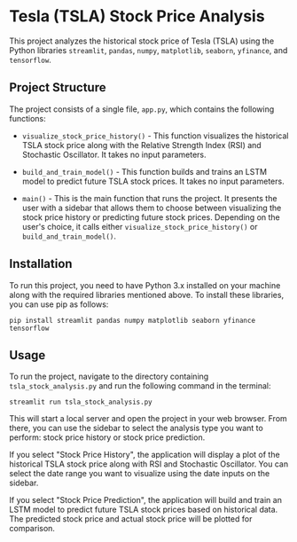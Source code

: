 # Tesla (TSLA) Stock Price Analysis

This project analyzes the historical stock price of Tesla (TSLA) using the Python libraries `streamlit`, `pandas`, `numpy`, `matplotlib`, `seaborn`, `yfinance`, and `tensorflow`. 

## Project Structure

The project consists of a single file, `app.py`, which contains the following functions:

* `visualize_stock_price_history()` - This function visualizes the historical TSLA stock price along with the Relative Strength Index (RSI) and Stochastic Oscillator. It takes no input parameters.

* `build_and_train_model()` - This function builds and trains an LSTM model to predict future TSLA stock prices. It takes no input parameters.

* `main()` - This is the main function that runs the project. It presents the user with a sidebar that allows them to choose between visualizing the stock price history or predicting future stock prices. Depending on the user's choice, it calls either `visualize_stock_price_history()` or `build_and_train_model()`.

## Installation

To run this project, you need to have Python 3.x installed on your machine along with the required libraries mentioned above. To install these libraries, you can use pip as follows:

```
pip install streamlit pandas numpy matplotlib seaborn yfinance tensorflow
```

## Usage

To run the project, navigate to the directory containing `tsla_stock_analysis.py` and run the following command in the terminal:

```
streamlit run tsla_stock_analysis.py
```

This will start a local server and open the project in your web browser. From there, you can use the sidebar to select the analysis type you want to perform: stock price history or stock price prediction.

If you select "Stock Price History", the application will display a plot of the historical TSLA stock price along with RSI and Stochastic Oscillator. You can select the date range you want to visualize using the date inputs on the sidebar.

If you select "Stock Price Prediction", the application will build and train an LSTM model to predict future TSLA stock prices based on historical data. The predicted stock price and actual stock price will be plotted for comparison.
